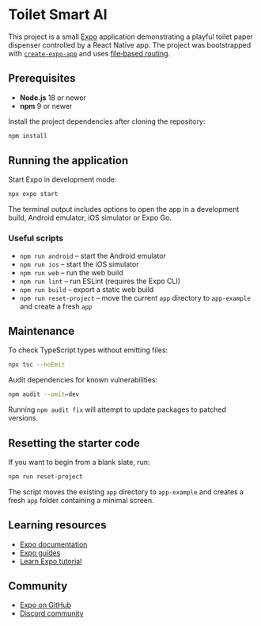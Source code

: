 # Toilet Smart AI

This project is a small [Expo](https://expo.dev) application demonstrating a playful toilet paper dispenser controlled by a React Native app. The project was bootstrapped with [`create-expo-app`](https://www.npmjs.com/package/create-expo-app) and uses [file‑based routing](https://docs.expo.dev/router/introduction).

## Prerequisites

- **Node.js** 18 or newer
- **npm** 9 or newer

Install the project dependencies after cloning the repository:

```bash
npm install
```

## Running the application

Start Expo in development mode:

```bash
npx expo start
```

The terminal output includes options to open the app in a development build, Android emulator, iOS simulator or Expo Go.

### Useful scripts

- `npm run android` – start the Android emulator
- `npm run ios` – start the iOS simulator
- `npm run web` – run the web build
- `npm run lint` – run ESLint (requires the Expo CLI)
- `npm run build` – export a static web build
- `npm run reset-project` – move the current `app` directory to `app-example` and create a fresh `app`

## Maintenance

To check TypeScript types without emitting files:

```bash
npx tsc --noEmit
```

Audit dependencies for known vulnerabilities:

```bash
npm audit --omit=dev
```

Running `npm audit fix` will attempt to update packages to patched versions.

## Resetting the starter code

If you want to begin from a blank slate, run:

```bash
npm run reset-project
```

The script moves the existing `app` directory to `app-example` and creates a fresh `app` folder containing a minimal screen.

## Learning resources

- [Expo documentation](https://docs.expo.dev/)
- [Expo guides](https://docs.expo.dev/guides)
- [Learn Expo tutorial](https://docs.expo.dev/tutorial/introduction/)

## Community

- [Expo on GitHub](https://github.com/expo/expo)
- [Discord community](https://chat.expo.dev)
